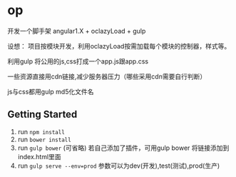# op
开发一个脚手架 angular1.X + oclazyLoad + gulp

设想：
项目按模块开发，利用oclazyLoad按需加载每个模块的控制器，样式等。

利用gulp 将公用的js,css打成一个app.js跟app.css

一些资源直接用cdn链接,减少服务器压力（哪些采用cdn需要自行判断）

js与css都用gulp md5化文件名
## Getting Started

1. run `npm install`
2. run `bower install`
3. run `gulp bower` (可省略)
   若自己添加了插件，可用gulp bower 将链接添加到index.html里面
4. run `gulp serve --env=prod`
   参数可以为dev(开发),test(测试),prod(生产)
